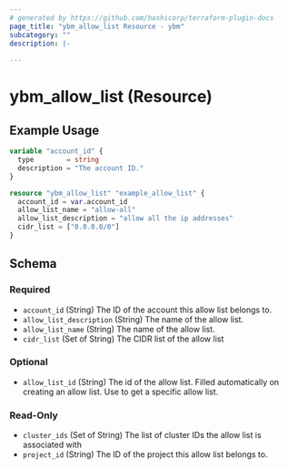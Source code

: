 ```yaml
---
# generated by https://github.com/hashicorp/terraform-plugin-docs
page_title: "ybm_allow_list Resource - ybm"
subcategory: ""
description: |-
  
---
```


# ybm_allow_list (Resource)



## Example Usage

```terraform
variable "account_id" {
  type        = string
  description = "The account ID."
}

resource "ybm_allow_list" "example_allow_list" {
  account_id = var.account_id
  allow_list_name = "allow-all"
  allow_list_description = "allow all the ip addresses"
  cidr_list = ["0.0.0.0/0"]  
}
```

<!-- schema generated by tfplugindocs -->
## Schema

### Required

- `account_id` (String) The ID of the account this allow list belongs to.
- `allow_list_description` (String) The name of the allow list.
- `allow_list_name` (String) The name of the allow list.
- `cidr_list` (Set of String) The CIDR list of the allow list

### Optional

- `allow_list_id` (String) The id of the allow list. Filled automatically on creating an allow list. Use to get a specific allow list.

### Read-Only

- `cluster_ids` (Set of String) The list of cluster IDs the allow list is associated with
- `project_id` (String) The ID of the project this allow list belongs to.


